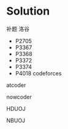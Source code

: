 # Solution
补题
洛谷
- P2705
- P3367
- P3368
- P3372
- P3374
- P4018
codeforces

atcoder

nowcoder

HDUOJ

NBUOJ
